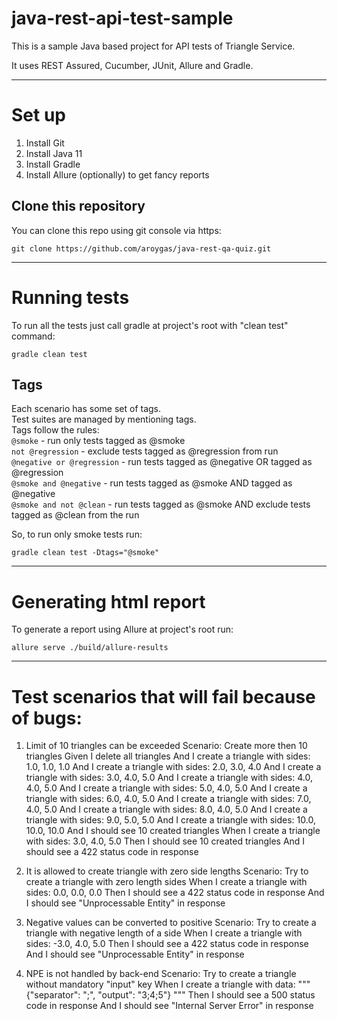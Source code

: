 # java-rest-api-test-sample

This is a sample Java based project for API tests of Triangle Service. 

It uses REST Assured, Cucumber, JUnit, Allure and Gradle.


---

# Set up #

1. Install Git
2. Install Java 11
3. Install Gradle
4. Install Allure (optionally) to get fancy reports

## Clone this repository

You can clone this repo using git console via https:
```
git clone https://github.com/aroygas/java-rest-qa-quiz.git
```

---

# Running tests #

To run all the tests just call gradle at project's root with "clean test" command:
```
gradle clean test
```

## Tags ##

Each scenario has some set of tags. <br>
Test suites are managed by mentioning tags. <br>
Tags follow the rules: <br>
`@smoke`                                 - run only tests tagged as @smoke <br>
`not @regression`                     - exclude tests tagged as @regression from run <br>
`@negative or @regression`    - run tests tagged as @negative OR tagged as @regression <br>
`@smoke and @negative` - run tests tagged as @smoke AND tagged as @negative <br>
`@smoke and not @clean`  - run tests tagged as @smoke AND exclude tests tagged as @clean from the run <br>

So, to run only smoke tests run:
```
gradle clean test -Dtags="@smoke"
```

---

# Generating html report #

To generate a report using Allure at project's root run:
```
allure serve ./build/allure-results
```

---

# Test scenarios that will fail because of bugs:

  1) Limit of 10 triangles can be exceeded
  Scenario: Create more then 10 triangles
    Given I delete all triangles
    And I create a triangle with sides: 1.0, 1.0, 1.0
    And I create a triangle with sides: 2.0, 3.0, 4.0
    And I create a triangle with sides: 3.0, 4.0, 5.0
    And I create a triangle with sides: 4.0, 4.0, 5.0
    And I create a triangle with sides: 5.0, 4.0, 5.0
    And I create a triangle with sides: 6.0, 4.0, 5.0
    And I create a triangle with sides: 7.0, 4.0, 5.0
    And I create a triangle with sides: 8.0, 4.0, 5.0
    And I create a triangle with sides: 9.0, 5.0, 5.0
    And I create a triangle with sides: 10.0, 10.0, 10.0
    And I should see 10 created triangles
    When I create a triangle with sides: 3.0, 4.0, 5.0
    Then I should see 10 created triangles
    And I should see a 422 status code in response

  2) It is allowed to create triangle with zero side lengths 
  Scenario: Try to create a triangle with zero length sides
    When I create a triangle with sides: 0.0, 0.0, 0.0
    Then I should see a 422 status code in response
    And I should see "Unprocessable Entity" in response

  3) Negative values can be converted to positive
  Scenario: Try to create a triangle with negative length of a side
    When I create a triangle with sides: -3.0, 4.0, 5.0
    Then I should see a 422 status code in response
    And I should see "Unprocessable Entity" in response
    
  4) NPE is not handled by back-end
  Scenario: Try to create a triangle without mandatory "input" key
    When I create a triangle with data:
    """
    {"separator": ";", "output": "3;4;5"}
    """
    Then I should see a 500 status code in response
    And I should see "Internal Server Error" in response    
